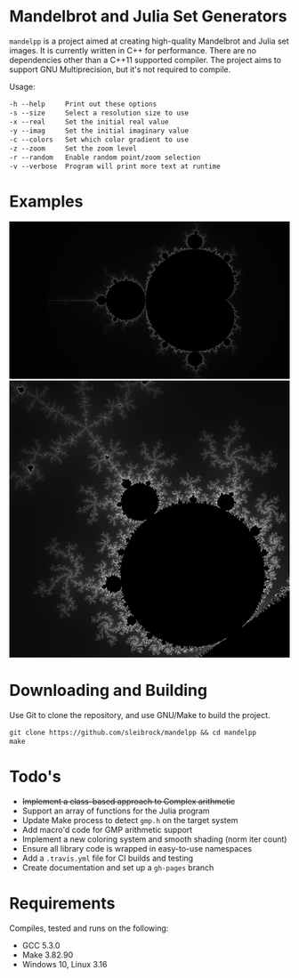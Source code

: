 # Mandelbrot and Julia Set Generators

`mandelpp` is a project aimed at creating high-quality Mandelbrot and Julia set images. It is currently written in C++ for performance. There are no dependencies other than a C++11 supported compiler. The project aims to support GNU Multiprecision, but it's not required to compile.

Usage:
```
-h --help     Print out these options
-s --size     Select a resolution size to use
-x --real     Set the initial real value
-y --imag     Set the initial imaginary value
-c --colors   Set which color gradient to use
-z --zoom     Set the zoom level
-r --random   Enable random point/zoom selection
-v --verbose  Program will print more text at runtime
```

# Examples

![](https://raw.githubusercontent.com/sleibrock/mandelpp/master/docs/whole_720.png)
![](https://raw.githubusercontent.com/sleibrock/mandelpp/master/docs/closeup.png)

# Downloading and Building

Use Git to clone the repository, and use GNU/Make to build the project.
```
git clone https://github.com/sleibrock/mandelpp && cd mandelpp
make
```

# Todo's

* ~~Implement a class-based approach to Complex arithmetic~~
* Support an array of functions for the Julia program
* Update Make process to detect `gmp.h` on the target system
* Add macro'd code for GMP arithmetic support
* Implement a new coloring system and smooth shading (norm iter count)
* Ensure all library code is wrapped in easy-to-use namespaces
* Add a `.travis.yml` file for CI builds and testing
* Create documentation and set up a `gh-pages` branch

# Requirements

Compiles, tested and runs on the following:

* GCC 5.3.0
* Make 3.82.90
* Windows 10, Linux 3.16

